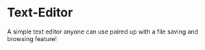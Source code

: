 # Text-Editor
A simple text editor anyone can use paired up with a file saving and browsing feature!
